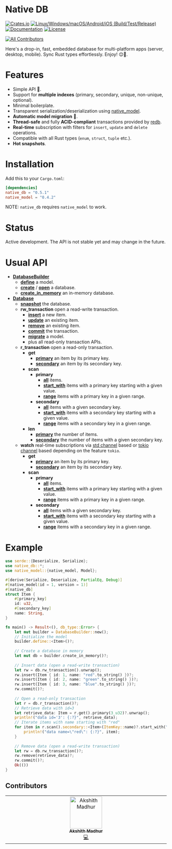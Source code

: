# Native DB

[![Crates.io](https://img.shields.io/crates/v/native_db)](https://crates.io/crates/native_db)
[![Linux/Windows/macOS/Android/iOS (Build/Test/Release)](https://github.com/vincent-herlemont/native_db/actions/workflows/build_and_test_release.yml/badge.svg)](https://github.com/vincent-herlemont/native_db/actions/workflows/build_and_test_release.yml)
[![Documentation](https://docs.rs/native_db/badge.svg)](https://docs.rs/native_db)
[![License](https://img.shields.io/crates/l/native_db)](LICENSE)

<!-- ALL-CONTRIBUTORS-BADGE:START - Do not remove or modify this section -->
[![All Contributors](https://img.shields.io/badge/all_contributors-1-orange.svg)](#contributors-)
<!-- ALL-CONTRIBUTORS-BADGE:END -->


Here's a drop-in, fast, embedded database for multi-platform apps (server, desktop, mobile). Sync Rust types effortlessly. Enjoy! 😌🍃.

# Features

- Simple API 🦀.
- Support for **multiple indexes** (primary, secondary, unique, non-unique, optional).
- Minimal boilerplate.
- Transparent serialization/deserialization using [native_model](https://crates.io/crates/native_model).
- **Automatic model migration** 🌟.
- **Thread-safe** and fully **ACID-compliant** transactions provided by [redb](https://github.com/cberner/redb).
- **Real-time** subscription with filters for `insert`, `update` and `delete` operations.
- Compatible with all Rust types (`enum`, `struct`, `tuple` etc.).
- **Hot snapshots**.

# Installation

Add this to your `Cargo.toml`:
```toml
[dependencies]
native_db = "0.5.1"
native_model = "0.4.2"
```

NOTE: `native_db` requires `native_model` to work.

# Status

Active development. The API is not stable yet and may change in the future.

# Usual API
- [**DatabaseBuilder**](https://docs.rs/native_db/latest/native_db/struct.DatabaseBuilder.html)  
    - [**define**](https://docs.rs/native_db/latest/native_db/struct.DatabaseBuilder.html#method.define) a model.
    - [**create**](https://docs.rs/native_db/latest/native_db/struct.DatabaseBuilder.html#method.create) / [**open**](https://docs.rs/native_db/latest/native_db/struct.DatabaseBuilder.html#method.open) a database.
    - [**create_in_memory**](https://docs.rs/native_db/latest/native_db/struct.DatabaseBuilder.html#method.create_in_memory) an in-memory database.
- [**Database**](https://docs.rs/native_db/latest/native_db/struct.Database.html)
    - [**snapshot**](https://docs.rs/native_db/latest/native_db/struct.Database.html#method.snapshot) the database.
    - **rw_transaction** open a read-write transaction.
        - [**insert**](https://docs.rs/native_db/latest/native_db/transaction/struct.RwTransaction.html#method.insert) a new item.
        - [**update**](https://docs.rs/native_db/latest/native_db/transaction/struct.RwTransaction.html#method.update) an existing item.
        - [**remove**](https://docs.rs/native_db/latest/native_db/transaction/struct.RwTransaction.html#method.remove) an existing item.
        - [**commit**](https://docs.rs/native_db/latest/native_db/transaction/struct.RwTransaction.html#method.commit) the transaction.
        - [**migrate**](https://docs.rs/native_db/latest/native_db/transaction/struct.RwTransaction.html#method.migrate) a model.
        - plus all read-only transaction APIs.
    - **r_transaction** open a read-only transaction.
        - **get**
            - [**primary**](https://docs.rs/native_db/latest/native_db/transaction/query/struct.RGet.html#method.primary) an item by its primary key.
            - [**secondary**](https://docs.rs/native_db/latest/native_db/transaction/query/struct.RGet.html#method.secondary) an item by its secondary key.
        - **scan**
            - **primary**
                - [**all**](https://docs.rs/native_db/latest/native_db/transaction/query/struct.PrimaryScan.html#method.all) items.
                - [**start_with**](https://docs.rs/native_db/latest/native_db/transaction/query/struct.PrimaryScan.html#method.start_with) items with a primary key starting with a given value.
                - [**range**](https://docs.rs/native_db/latest/native_db/transaction/query/struct.PrimaryScan.html#method.range) items with a primary key in a given range.
            - **secondary**
                - [**all**](https://docs.rs/native_db/latest/native_db/transaction/query/struct.SecondaryScan.html#method.all) items with a given secondary key.
                - [**start_with**](https://docs.rs/native_db/latest/native_db/transaction/query/struct.SecondaryScan.html#method.start_with) items with a secondary key starting with a given value.
                - [**range**](https://docs.rs/native_db/latest/native_db/transaction/query/struct.SecondaryScan.html#method.range) items with a secondary key in a given range.
        - **len**
            - [**primary**](https://docs.rs/native_db/latest/native_db/transaction/query/struct.RLen.html#method.primary) the number of items.
            - [**secondary**](https://docs.rs/native_db/latest/native_db/transaction/query/struct.RLen.html#method.secondary) the number of items with a given secondary key.
    - **watch** real-time subscriptions via [std channel](https://doc.rust-lang.org/std/sync/mpsc/fn.channel.html) based or [tokio channel](https://docs.rs/tokio/latest/tokio/sync/mpsc/fn.unbounded_channel.html) based depending on the feature `tokio`.
        - **get**
            - [**primary**](https://docs.rs/native_db/latest/native_db/watch/query/struct.WatchGet.html#method.primary) an item by its primary key.
            - [**secondary**](https://docs.rs/native_db/latest/native_db/watch/query/struct.WatchGet.html#method.secondary) an item by its secondary key.
        - **scan**
            - **primary**
                - [**all**](https://docs.rs/native_db/latest/native_db/watch/query/struct.WatchScanPrimary.html#method.all) items.
                - [**start_with**](https://docs.rs/native_db/latest/native_db/watch/query/struct.WatchScanPrimary.html#method.start_with) items with a primary key starting with a given value.
                - [**range**](https://docs.rs/native_db/latest/native_db/watch/query/struct.WatchScanPrimary.html#method.range) items with a primary key in a given range.
            - **secondary**
                - [**all**](https://docs.rs/native_db/latest/native_db/watch/query/struct.WatchScanSecondary.html#method.all) items with a given secondary key.
                - [**start_with**](https://docs.rs/native_db/latest/native_db/watch/query/struct.WatchScanSecondary.html#method.start_with) items with a secondary key starting with a given value.
                - [**range**](https://docs.rs/native_db/latest/native_db/watch/query/struct.WatchScanSecondary.html#method.range) items with a secondary key in a given range.


# Example

```rust
use serde::{Deserialize, Serialize};
use native_db::*;
use native_model::{native_model, Model};

#[derive(Serialize, Deserialize, PartialEq, Debug)]
#[native_model(id = 1, version = 1)]
#[native_db]
struct Item {
    #[primary_key]
    id: u32,
    #[secondary_key]
    name: String,
}

fn main() -> Result<(), db_type::Error> {
    let mut builder = DatabaseBuilder::new();
    // Initialize the model
    builder.define::<Item>()?;
    
    // Create a database in memory
    let mut db = builder.create_in_memory()?;
    
    // Insert data (open a read-write transaction)
    let rw = db.rw_transaction().unwrap();
    rw.insert(Item { id: 1, name: "red".to_string() })?;
    rw.insert(Item { id: 2, name: "green".to_string() })?;
    rw.insert(Item { id: 3, name: "blue".to_string() })?;
    rw.commit()?;
    
    // Open a read-only transaction
    let r = db.r_transaction()?;
    // Retrieve data with id=3 
    let retrieve_data: Item = r.get().primary(3_u32)?.unwrap();
    println!("data id='3': {:?}", retrieve_data);
    // Iterate items with name starting with "red"
    for item in r.scan().secondary::<Item>(ItemKey::name)?.start_with("red") {
        println!("data name=\"red\": {:?}", item);
    }
    
    // Remove data (open a read-write transaction)
    let rw = db.rw_transaction()?;
    rw.remove(retrieve_data)?;
    rw.commit()?;
    Ok(())
}
```

## Contributors

<!-- ALL-CONTRIBUTORS-LIST:START - Do not remove or modify this section -->
<!-- prettier-ignore-start -->
<!-- markdownlint-disable -->
<table>
  <tbody>
    <tr>
      <td align="center" valign="top" width="14.28%"><a href="https://github.com/elliot14A"><img src="https://avatars.githubusercontent.com/u/84667163?v=4?s=100" width="100px;" alt="Akshith Madhur"/><br /><sub><b>Akshith Madhur</b></sub></a><br /><a href="https://github.com/vincent-herlemont/native_db/commits?author=elliot14A" title="Code">💻</a></td>
    </tr>
  </tbody>
</table>

<!-- markdownlint-restore -->
<!-- prettier-ignore-end -->

<!-- ALL-CONTRIBUTORS-LIST:END -->
<!-- prettier-ignore-start -->
<!-- markdownlint-disable -->

<!-- markdownlint-restore -->
<!-- prettier-ignore-end -->

<!-- ALL-CONTRIBUTORS-LIST:END -->